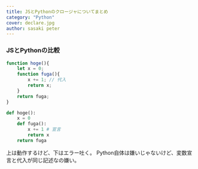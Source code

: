 ```yaml
---
title: JSとPythonのクロージャについてまとめ
category: "Python"
cover: declare.jpg
author: sasaki peter
---
```


### JSとPythonの比較

```javascript
function hoge(){
    let x = 0;
    function fuga(){
        x += 1; // 代入
        return x;
    }
    return fuga;
}
```

```python
def hoge():
    x = 0
    def fuga():
        x += 1 # 宣言
        return x
    return fuga
```

上は動作するけど、下はエラー吐く。
Python自体は嫌いじゃないけど、変数宣言と代入が同じ記述なの嫌い。
